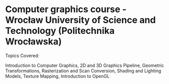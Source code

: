 # Computer graphics course - Wrocław University of Science and Technology (Politechnika Wrocławska)
Topics Covered:

Introduction to Computer Graphics,
2D and 3D Graphics Pipeline,
Geometric Transformations,
Rasterization and Scan Conversion,
Shading and Lighting Models,
Texture Mapping,
Introduction to OpenGL
